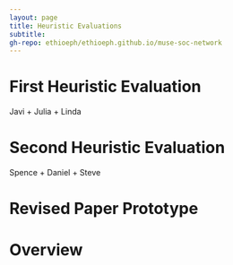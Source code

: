 ```yaml
---
layout: page
title: Heuristic Evaluations
subtitle: 
gh-repo: ethioeph/ethioeph.github.io/muse-soc-network
---
```


# First Heuristic Evaluation

Javi + Julia + Linda



# Second Heuristic Evaluation

Spence + Daniel + Steve





# Revised Paper Prototype




# Overview


